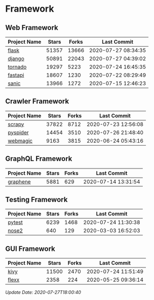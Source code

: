 # Framework

## Web Framework

| Project Name | Stars | Forks | Last Commit |
| ------------ | ----- | ----- | ----------- |
| [flask](https://github.com/pallets/flask) | 51357 | 13666 | 2020-07-27 08:34:35 |
| [django](https://github.com/django/django) | 50891 | 22043 | 2020-07-27 04:39:02 |
| [tornado](https://github.com/tornadoweb/tornado) | 19297 | 5223 | 2020-07-24 16:45:35 |
| [fastapi](https://github.com/tiangolo/fastapi) | 18607 | 1230 | 2020-07-22 08:29:49 |
| [sanic](https://github.com/huge-success/sanic) | 13966 | 1272 | 2020-07-15 12:46:23 |

## Crawler Framework

| Project Name | Stars | Forks | Last Commit |
| ------------ | ----- | ----- | ----------- |
| [scrapy](https://github.com/scrapy/scrapy) | 37822 | 8712 | 2020-07-23 12:56:08 |
| [pyspider](https://github.com/binux/pyspider) | 14454 | 3510 | 2020-07-26 21:48:40 |
| [webmagic](https://github.com/code4craft/webmagic) | 9163 | 3815 | 2020-06-24 05:43:16 |

## GraphQL Framework

| Project Name | Stars | Forks | Last Commit |
| ------------ | ----- | ----- | ----------- |
| [graphene](https://github.com/graphql-python/graphene) | 5881 | 629 | 2020-07-14 13:31:54 |

## Testing Framework

| Project Name | Stars | Forks | Last Commit |
| ------------ | ----- | ----- | ----------- |
| [pytest](https://github.com/pytest-dev/pytest) | 6239 | 1468 | 2020-07-24 11:30:38 |
| [nose2](https://github.com/nose-devs/nose2) | 640 | 129 | 2020-03-03 16:52:03 |

## GUI Framework

| Project Name | Stars | Forks | Last Commit |
| ------------ | ----- | ----- | ----------- |
| [kivy](https://github.com/kivy/kivy) | 11500 | 2470 | 2020-07-24 11:51:49 |
| [flexx](https://github.com/flexxui/flexx) | 2358 | 224 | 2020-05-25 09:36:14 |

*Update Date: 2020-07-27T18:00:40*